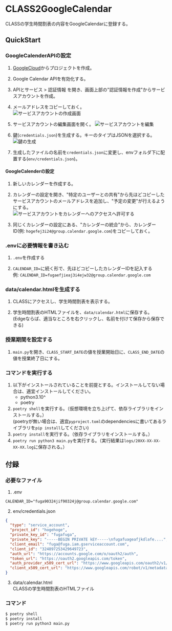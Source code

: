 # CLASS2GoogleCalendar

CLASSの学生時間割表の内容をGoogleCalendarに登録する。

## QuickStart

### GoogleCalenderAPIの設定

1. [GoogleCloud](https://cloud.google.com/)からプロジェクトを作成。

2. Google Calendar APIを有効化する。

3. APIとサービス > 認証情報 を開き、画面上部の"認証情報を作成"からサービスアカウントを作成。

4. メールアドレスをコピーしておく。  
  ![サービスアカウントの作成画面](https://user-images.githubusercontent.com/96561881/189483388-ae1828c6-2cdd-44e5-8db2-ea16c99c9ec6.png)

5. サービスアカウントの編集画面を開く。
![サービスアカウントを編集](https://user-images.githubusercontent.com/96561881/189483977-87d59729-31f3-449c-9a63-5f3bdf706b32.png)

6. 鍵(`credentials.json`)を生成する。キーのタイプはJSONを選択する。  
  ![鍵の生成](https://user-images.githubusercontent.com/96561881/189483727-15b9cb84-c3ba-4940-acde-c4ef7536454f.png)

7. 生成したファイルの名前を`credentials.json`に変更し、envフォルダ下に配置する(`env/credentials.json`)。

#### GoogleCalenderの設定

1. 新しいカレンダーを作成する。

2. カレンダーの設定を開き、"特定のユーザーとの共有"から先ほどコピーしたサービスアカウントのメールアドレスを追加し、"予定の変更"が行えるようにする。  
  ![サービスアカウントをカレンダーへのアクセスへ許可する](https://user-images.githubusercontent.com/96561881/189484124-8ad3462a-3db7-4bcf-84a1-13686dfe82c8.png)

3. 同じくカレンダーの設定にある、"カレンダーの統合"から、カレンダーID(例: `hogefej3i24@group.calendar.google.com`)をコピーしておく。

### .envに必要情報を書き込む

1. `.env`を作成する

2. `CALENDAR_ID=`に続く形で、先ほどコピーしたカレンダーIDを記入する  
  例: `CALENDAR_ID=fugaefjieaj3i4ejw32@group.calendar.google.com`

### data/calendar.htmlを生成する

1. CLASSにアクセスし、学生時間割表を表示する。

2. 学生時間割表のHTMLファイルを、`data/calendar.html`に保存する。  
  (Edgeならば、適当なところを右クリックし、名前を付けて保存から保存できる)

### 授業期間を設定する

1. `main.py`を開き、`CLASS_START_DATE`の値を授業開始日に、`CLASS_END_DATE`の値を授業終了日にする。

### コマンドを実行する

1. 以下がインストールされていることを前提とする。インストールしてない場合は、適宜インストールしてください。  
   - python3.10^
   - poetry
2. `poetry shell`を実行する。（仮想環境を立ち上げて、依存ライブラリをインストールする。）  
  (poetryが無い場合は、適宜`pyproject.toml`のdependenciesに書いてあるライブラリを`pip install`してください)
3. `poetry install`を実行する。（依存ライブラリをインストールする。）
4. `poetry run python3 main.py`を実行する。（実行結果は`logs/20XX-XX-XX-XX-XX.log`に保存される。）

## 付録

### 必要なファイル

1. .env

  ```txt
  CALENDAR_ID="fuga90324jif90324j@group.calendar.google.com"
  ```

2. env/credentials.json

  ```json
  {
    "type": "service_account",
    "project_id": "hogehoge",
    "private_key_id": "fugafuga",
    "private_key": "-----BEGIN PRIVATE kEY-----\nfugafuageafjkdlafe....",
    "client_email": "fuga@fuga.iam.gserviceaccount.com",
    "client_id": "324897253429649723",
    "auth_url": "https://accounts.google.com/o/oauth2/auth",
    "token_url": "https://oauth2.googleapis.com/token",
    "auth_provider_x509_cert_url": "https://www.googleapis.com/oauth2/v1/certs",
    "client_x509_cert_url": "https://www.googleapis.com/robot/v1/metadata/fjifjilajsfielji..."
  }
  ```

3. data/calendar.html  
  CLASSの学生時間割表のHTMLファイル

### コマンド

```bash
$ poetry shell
$ poetry install
$ poetry run python3 main.py
```
